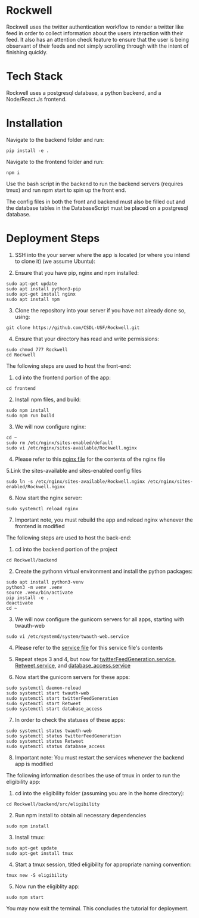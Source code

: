 # Rockwell

Rockwell uses the twitter authentication workflow to render a twitter like feed in order to collect information about the users interaction with their feed. It also has an attention check feature to ensure that the user is being observant of their feeds and not simply scrolling through with the intent of finishing quickly.

# Tech Stack

Rockwell uses a postgresql database, a python backend, and a Node/React.Js frontend.

# Installation
Navigate to the backend folder and run:
```
pip install -e .
```

Navigate to the frontend folder and run:
```
npm i
```

Use the bash script in the backend to run the backend servers (requires tmux) and run npm start
to spin up the front end.

The config files in both the front and backend must also be filled out and the database
tables in the DatabaseScript must be placed on a postgresql database.


# Deployment Steps
1. SSH into the your server where the app is located (or where you intend to clone it) (we assume Ubuntu):

2. Ensure that you have pip, nginx and npm installed:
  ```
  sudo apt-get update
  sudo apt install python3-pip
  sudo apt-get install nginx
  sudo apt install npm
  ```
  
3. Clone the repository into your server if you have not already done so, using: 
  ```
  git clone https://github.com/CSDL-USF/Rockwell.git
  ```
  
4. Ensure that your directory has read and write permissions:
  ```
  sudo chmod 777 Rockwell 
  cd Rockwell
  ```
  
The following steps are used to host the front-end:
1. cd into the frontend portion of the app:
  ```
  cd frontend
  ```

2. Install npm files, and build:
  ```
  sudo npm install
  sudo npm run build
  ```
  
3. We will now configure nginx:
  ```
  cd ~
  sudo rm /etc/nginx/sites-enabled/default
  sudo vi /etc/nginx/sites-available/Rockwell.nginx
  ```
4. Please refer to this [nginx file](/scripts/Deployment/sample.nginx) for the contents of the nginx file

5.Link the sites-available and sites-enabled config files
  ```
  sudo ln -s /etc/nginx/sites-available/Rockwell.nginx /etc/nginx/sites-enabled/Rockwell.nginx
  ```
  
6. Now start the nginx server:
  ```
  sudo systemctl reload nginx
  ```

7. Important note, you must rebuild the app and reload nginx whenever the frontend is modified
  
The following steps are used to host the back-end:
1. cd into the backend portion of the project
  ```
  cd Rockwell/backend
  ```

2. Create the pythonn virtual environment and install the python packages:
  ```
  sudo apt install python3-venv
  python3 -m venv .venv
  source .venv/bin/activate
  pip install -e .
  deactivate
  cd ~
  ```
  
3. We will now configure the gunicorn servers for all apps, starting with twauth-web
  ```
  sudo vi /etc/systemd/system/twauth-web.service
  ```

4. Please refer to the [service file](scripts/Deployment/twauth-web.service) for this service file's contents

5. Repeat steps 3 and 4, but now for [twitterFeedGeneration.service](scripts/Deployment/twitterFeedGeneration.service), [Retweet.service](scripts/Deployment/twitterFeedGeneration.service), and [database_access.service](scripts/Deployment/database_access.service)

6. Now start the gunicorn servers for these apps:
  ```
  sudo systemctl daemon-reload
  sudo systemctl start twauth-web
  sudo systemctl start twitterFeedGeneration
  sudo systemctl start Retweet
  sudo systemctl start database_access
  ```
 
7. In order to check the statuses of these apps:
  ```
  sudo systemctl status twauth-web
  sudo systemctl status twitterFeedGeneration
  sudo systemctl status Retweet
  sudo systemctl status database_access
  ```
8. Important note: You must restart the services whenever the backend app is modified

The following information describes the use of tmux in order to run the eligibility app:
1. cd into the eligibility folder (assuming you are in the home directory):
  ```
  cd Rockwell/backend/src/eligibility
  ```

2. Run npm install to obtain all necessary dependencies
  ```
  sudo npm install
  ```
  
3. Install tmux:
  ```
  sudo apt-get update
  sudo apt-get install tmux
  ```
  
 4. Start a tmux session, titled eligibility for appropriate naming convention:
   ```
   tmux new -S eligibility
   ```
 5. Now run the eligiblity app:
  ```
  sudo npm start
  ```
 You may now exit the terminal. This concludes the tutorial for deployment. 

